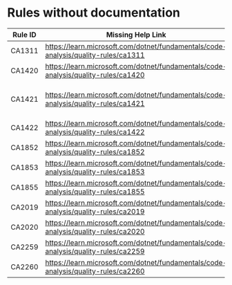 # Rules without documentation

Rule ID | Missing Help Link | Title |
--------|-------------------|-------|
CA1311 | <https://learn.microsoft.com/dotnet/fundamentals/code-analysis/quality-rules/ca1311> | Specify a culture or use an invariant version |
CA1420 | <https://learn.microsoft.com/dotnet/fundamentals/code-analysis/quality-rules/ca1420> | Property, type, or attribute requires runtime marshalling |
CA1421 | <https://learn.microsoft.com/dotnet/fundamentals/code-analysis/quality-rules/ca1421> | This method uses runtime marshalling even when the 'DisableRuntimeMarshallingAttribute' is applied |
CA1422 | <https://learn.microsoft.com/dotnet/fundamentals/code-analysis/quality-rules/ca1422> | Validate platform compatibility |
CA1852 | <https://learn.microsoft.com/dotnet/fundamentals/code-analysis/quality-rules/ca1852> | Seal internal types |
CA1853 | <https://learn.microsoft.com/dotnet/fundamentals/code-analysis/quality-rules/ca1853> | Unnecessary call to 'Dictionary.ContainsKey(key)' |
CA1855 | <https://learn.microsoft.com/dotnet/fundamentals/code-analysis/quality-rules/ca1855> | Prefer 'Clear' over 'Fill' |
CA2019 | <https://learn.microsoft.com/dotnet/fundamentals/code-analysis/quality-rules/ca2019> | Improper 'ThreadStatic' field initialization |
CA2020 | <https://learn.microsoft.com/dotnet/fundamentals/code-analysis/quality-rules/ca2020> | Prevent from behavioral change |
CA2259 | <https://learn.microsoft.com/dotnet/fundamentals/code-analysis/quality-rules/ca2259> | 'ThreadStatic' only affects static fields |
CA2260 | <https://learn.microsoft.com/dotnet/fundamentals/code-analysis/quality-rules/ca2260> | Use correct type parameter |
